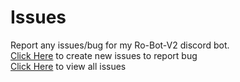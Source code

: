 # Issues
Report any issues/bug for my Ro-Bot-V2 discord bot.<br>
[Click Here](https://github.com/Flamebullet/Ro-bot-V2-Issues/issues/new) to create new issues to report bug<br>
[Click Here](https://github.com/Flamebullet/Ro-bot-V2-Issues/issues) to view all issues